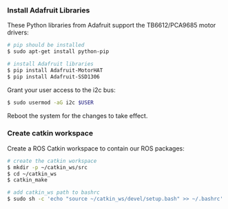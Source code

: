 
### Install Adafruit Libraries

These Python libraries from Adafruit support the TB6612/PCA9685 motor drivers:

```bash
# pip should be installed
$ sudo apt-get install python-pip

# install Adafruit libraries
$ pip install Adafruit-MotorHAT
$ pip install Adafruit-SSD1306
```

Grant your user access to the i2c bus:

```bash
$ sudo usermod -aG i2c $USER
```

Reboot the system for the changes to take effect.

### Create catkin workspace

Create a ROS Catkin workspace to contain our ROS packages:

```bash
# create the catkin workspace
$ mkdir -p ~/catkin_ws/src
$ cd ~/catkin_ws
$ catkin_make

# add catkin_ws path to bashrc
$ sudo sh -c 'echo "source ~/catkin_ws/devel/setup.bash" >> ~/.bashrc'

